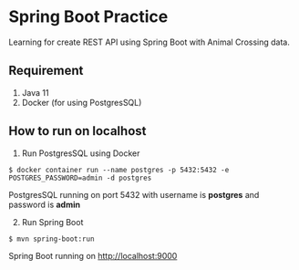 # Spring Boot Practice

Learning for create REST API using Spring Boot with Animal Crossing data.

## Requirement

1. Java 11
2. Docker (for using PostgresSQL)

## How to run on localhost

1. Run PostgresSQL using Docker

```shell
$ docker container run --name postgres -p 5432:5432 -e POSTGRES_PASSWORD=admin -d postgres
```

PostgresSQL running on port 5432 with username is **postgres** and password is **admin**

2. Run Spring Boot

```shell
$ mvn spring-boot:run
```

Spring Boot running on <http://localhost:9000>
